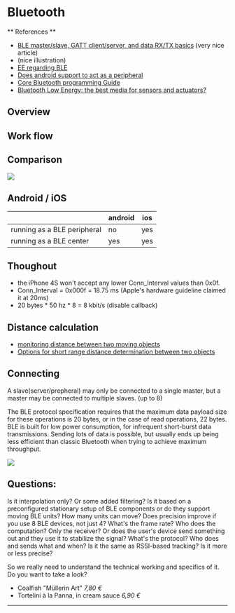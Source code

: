 Bluetooth 
==============

** References **

- [BLE master/slave, GATT client/server, and data RX/TX basics](https://bluegiga.zendesk.com/entries/25053373--REFERENCE-BLE-master-slave-GATT-client-server-and-data-RX-TX-basics)  (very nice article)
- []() (nice illustration)
- [EE regarding BLE](http://stackoverflow.com/questions/10354613/bluetooth-low-energy-updating-a-characteristic-value-repeatedly)
- [Does android support to act as a peripheral](http://stackoverflow.com/questions/19717902/does-android-kitkat-allows-devices-that-support-bluetooth-le-to-act-as-a-periphe)
- [Core Bluetooth programming Guide](https://developer.apple.com/library/ios/documentation/NetworkingInternetWeb/Conceptual/CoreBluetooth_concepts/CoreBluetoothOverview/CoreBluetoothOverview.html#//apple_ref/doc/uid/TP40013257-CH2-SW1)
- [Bluetooth Low Energy: the best media for sensors and actuators?](http://www.iebmedia.com/index.php?id=8294&parentid=63&themeid=255&hft=67&showdetail=true&bb=1)


Overview
-----------





Work flow
-----------



Comparison
-----------
![](http://www.iebmedia.com/images/art_images/IEB67_p18_1.jpg)


Android / iOS
-----------

|                                   |    android | ios    |
|-----------------------------------|------------|--------|
| running as a BLE peripheral       |    no      |   yes  |
| running as a BLE center           |    yes     |   yes  |


Thoughout 
-----------
- the iPhone 4S won't accept any lower Conn_Interval values than 0x0f. 
- Conn_Interval = 0x000f = 18.75 ms (Apple's hardware guideline claimed it at 20ms)
- 20 bytes * 50 hz * 8 = 8 kbit/s (disable callback)

Distance calculation 
-----------
[](https://www.youtube.com/watch?v=dMWEl6GBGqk)

- [monitoring distance between two moving objects](http://electronics.stackexchange.com/questions/61957/monitoring-distance-between-two-moving-objects)
- [Options for short range distance determination between two objects](http://electronics.stackexchange.com/questions/33110/options-for-short-range-distance-determination-between-two-objects)


Connecting
-----------
A slave(server/prepheral) may only be connected to a single master, but a master may be connected to multiple slaves. (up to 8)

The BLE protocol specification requires that the maximum data payload size for these operations is 20 bytes, or in the case of read operations, 22 bytes. BLE is built for low power consumption, for infrequent short-burst data transmissions. Sending lots of data is possible, but usually ends up being less efficient than classic Bluetooth when trying to achieve maximum throughput.

![](https://developer.apple.com/library/ios/documentation/NetworkingInternetWeb/Conceptual/CoreBluetooth_concepts/Art/ReconnectingToAPeripheral_2x.png)


Questions:
-----------

Is it interpolation only? Or some added filtering? Is it based on a preconfigured stationary setup of BLE components or do they support moving BLE units? How many units can move? Does precision improve if you use 8 BLE devices, not just 4? What's the frame rate? Who does the computation? Only the receiver? Or does the user's device send something out and they use it to stabilize the signal? What's the protocol? Who does and sends what and when? Is it the same as RSSI-based tracking? Is it more or less precise?

So we really need to understand the technical working and specifics of it. Do you want to take a look?


* Coalfish "Müllerin Art"												*7,80 €*
* Tortelini à la Panna, in cream sauce 									*6,90 €*

- - -


